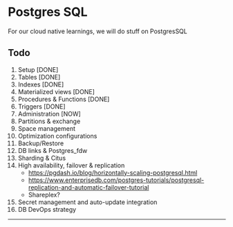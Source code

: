 # Postgres SQL

For our cloud native learnings, we will do stuff on PostgresSQL

## Todo

1. Setup [DONE]
2. Tables [DONE]
3. Indexes [DONE]
4. Materialized views [DONE]
5. Procedures & Functions [DONE]
6. Triggers [DONE]
7. Administration [NOW]
8. Partitions & exchange
9. Space management
10. Optimization configurations
11. Backup/Restore
12. DB links & Postgres_fdw
13. Sharding & Citus
14. High availability, failover & replication
    - https://pgdash.io/blog/horizontally-scaling-postgresql.html
    - https://www.enterprisedb.com/postgres-tutorials/postgresql-replication-and-automatic-failover-tutorial
    - Shareplex?
15. Secret management and auto-update integration
16. DB DevOps strategy

---
